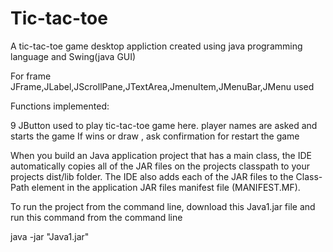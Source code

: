 # Tic-tac-toe

A tic-tac-toe game desktop appliction created using java programming language and Swing(java GUI)

For frame JFrame,JLabel,JScrollPane,JTextArea,JmenuItem,JMenuBar,JMenu used

Functions implemented:

9 JButton used to play tic-tac-toe game here.
player names are asked and starts the game
If wins or draw , ask confirmation for restart the game


When you build an Java application project that has a main class, the IDE
automatically copies all of the JAR
files on the projects classpath to your projects dist/lib folder. The IDE
also adds each of the JAR files to the Class-Path element in the application
JAR files manifest file (MANIFEST.MF).

To run the project from the command line, download this Java1.jar file and run this command from the command line

java -jar "Java1.jar"

